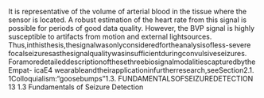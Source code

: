 It is representative of the volume of arterial blood in the tissue where the sensor is located.
A robust estimation of the heart rate from this signal is possible for periods of good data
quality. However, the BVP signal is highly susceptible to artifacts from motion and external
lightsources. Thus,inthisthesis,thesignalwasonlyconsideredfortheanalysisofless-severe
focalseizuresasthesignalqualitywasinsufficientduringconvulsiveseizures.
ForamoredetaileddescriptionofthesethreebiosignalmodalitiescapturedbytheEmpat-
icaE4 wearableandtheirapplicationinfurtherresearch,seeSection2.1.
1Colloquialism:“goosebumps”1.3. FUNDAMENTALSOFSEIZUREDETECTION 13
1.3 Fundamentals of Seizure Detection